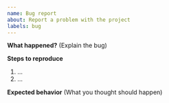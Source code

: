 ```yaml
---
name: Bug report
about: Report a problem with the project
labels: bug
---
```


**What happened?**
(Explain the bug)

**Steps to reproduce**
1. ...
2. ...

**Expected behavior**
(What you thought should happen)
